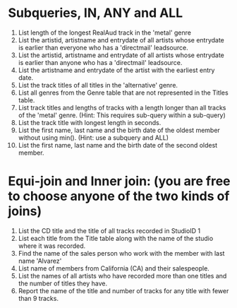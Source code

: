 # Subqueries, IN, ANY and ALL

1. List length of the longest RealAud track in the 'metal' genre
2. List the artistid, artistname and entrydate of all artists whose entrydate is earlier than everyone who has a 'directmail' leadsource.
3. List the artistid, artistname and entrydate of all artists whose entrydate is earlier than anyone who has a 'directmail' leadsource.
4. List the artistname and entrydate of the artist with the earliest entry date.
5. List the track titles of all titles in the 'alternative' genre. 
6. List all genres from the Genre table that are not represented in the Titles table. 
7. List track titles and lengths of tracks with a length longer than all tracks of the 'metal' genre. (Hint: This requires sub-query within a sub-query)
8. List the track title with longest length in seconds.
9. List the first name, last name and the birth date of the oldest member without using min(). (Hint: use a subquery and ALL)
10. List the first name, last name and the birth date of the second oldest member.

# Equi-join and Inner join: (you are free to choose anyone of the two kinds of joins)

1. List the CD title and the title of all tracks recorded in StudioID 1
2. List each title from the Title table along with the name of the studio where it was recorded.
3. Find the name of the sales person who work with the member with last name 'Alvarez'
4. List name of members from California (CA) and their salespeople.
5. List the names of all artists who have recorded more than one titles and the number of titles they have.   
6. Report the name of the title and number of tracks for any title with fewer than 9 tracks.
 
